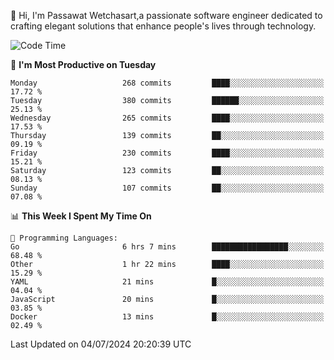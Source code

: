 
👋 Hi, I'm Passawat Wetchasart,a passionate software engineer dedicated to crafting elegant solutions that enhance people's lives through technology.


<!--START_SECTION:waka-->
![Code Time](http://img.shields.io/badge/Code%20Time-1%2C683%20hrs%2032%20mins-blue)

📅 **I'm Most Productive on Tuesday** 

```text
Monday                   268 commits         ████░░░░░░░░░░░░░░░░░░░░░   17.72 % 
Tuesday                  380 commits         ██████░░░░░░░░░░░░░░░░░░░   25.13 % 
Wednesday                265 commits         ████░░░░░░░░░░░░░░░░░░░░░   17.53 % 
Thursday                 139 commits         ██░░░░░░░░░░░░░░░░░░░░░░░   09.19 % 
Friday                   230 commits         ████░░░░░░░░░░░░░░░░░░░░░   15.21 % 
Saturday                 123 commits         ██░░░░░░░░░░░░░░░░░░░░░░░   08.13 % 
Sunday                   107 commits         ██░░░░░░░░░░░░░░░░░░░░░░░   07.08 % 
```


📊 **This Week I Spent My Time On** 

```text
💬 Programming Languages: 
Go                       6 hrs 7 mins        █████████████████░░░░░░░░   68.48 % 
Other                    1 hr 22 mins        ████░░░░░░░░░░░░░░░░░░░░░   15.29 % 
YAML                     21 mins             █░░░░░░░░░░░░░░░░░░░░░░░░   04.04 % 
JavaScript               20 mins             █░░░░░░░░░░░░░░░░░░░░░░░░   03.85 % 
Docker                   13 mins             █░░░░░░░░░░░░░░░░░░░░░░░░   02.49 % 
```


 Last Updated on 04/07/2024 20:20:39 UTC
<!--END_SECTION:waka-->

<!--
**markpassawat/markpassawat** is a ✨ _special_ ✨ repository because its `README.md` (this file) appears on your GitHub profile.

Here are some ideas to get you started:

- 🔭 I’m currently working on ...
- 🌱 I’m currently learning ...
- 👯 I’m looking to collaborate on ...
- 🤔 I’m looking for help with ...
- 💬 Ask me about ...
- 📫 How to reach me: ...
- 😄 Pronouns: He/Him
- ⚡ Fun fact: ...
-->
